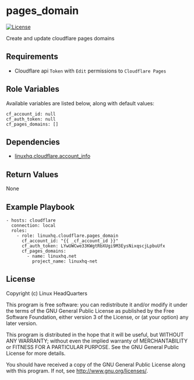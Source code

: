 # pages\_domain

[![License](https://img.shields.io/badge/license-GPLv3-brightgreen.svg?style=flat)](COPYING)

Create and update cloudflare pages domains

## Requirements

* Cloudflare api `Token` with `Edit` permissions to `Cloudflare Pages`

## Role Variables

Available variables are listed below, along with default values:

    cf_account_id: null
    cf_auth_token: null
    cf_pages_domains: []

## Dependencies

* [linuxhq.cloudflare.account_info](https://github.com/linuxhq/ansible-collection-cloudflare/tree/main/roles/account_info)

## Return Values

None

## Example Playbook

    - hosts: cloudflare
      connection: local
      roles:
        - role: linuxhq.cloudflare.pages_domain
          cf_account_id: "{{ _cf_account_id }}"
          cf_auth_token: LYwUWCwe33KWgtRbXUgi9M3EysNixqscjLpbuUfx
          cf_pages_domains:
            - name: linuxhq.net
              project_name: linuxhq-net

## License

Copyright (c) Linux HeadQuarters

This program is free software: you can redistribute it and/or modify
it under the terms of the GNU General Public License as published by
the Free Software Foundation, either version 3 of the License, or
(at your option) any later version.

This program is distributed in the hope that it will be useful,
but WITHOUT ANY WARRANTY; without even the implied warranty of
MERCHANTABILITY or FITNESS FOR A PARTICULAR PURPOSE. See the
GNU General Public License for more details.

You should have received a copy of the GNU General Public License
along with this program. If not, see <http://www.gnu.org/licenses/>.
